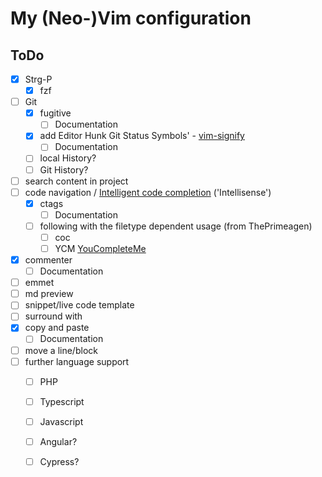 # My (Neo-)Vim configuration

## ToDo

-[x] Strg-P
  -[x] fzf
-[ ] Git
  -[x] fugitive
       - [ ] Documentation
  -[x] add Editor Hunk Git Status Symbols' - [vim-signify](https://github.com/mhinz/vim-signify/blob/master/doc/signify.txt)
       - [ ] Documentation
  -[ ] local History?
  -[ ] Git History?
-[ ] search content in project
-[ ] code navigation / [Intelligent code completion](https://en.wikipedia.org/wiki/Intelligent_code_completion) ('Intellisense')
  -[x] ctags
       - [ ] Documentation
  -[ ] following with the filetype dependent usage (from ThePrimeagen)
       -[ ] coc
       -[ ] YCM [YouCompleteMe](https://github.com/ycm-core/YouCompleteMe)
-[x] commenter
     - [ ] Documentation
-[ ] emmet
-[ ] md preview
-[ ] snippet/live code template
-[ ] surround with
-[x] copy and paste
     - [ ] Documentation
-[ ] move a line/block
-[ ] further language support
     -[ ] PHP
     -[ ] Typescript
     -[ ] Javascript
     -[ ] Angular?
     -[ ] Cypress?

